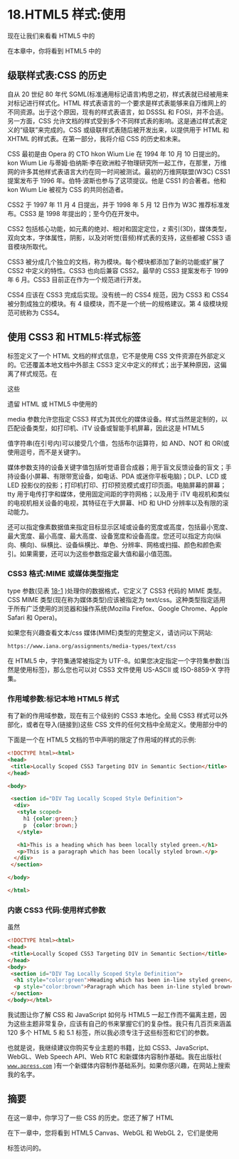 # 18.HTML5 样式:使用

现在让我们来看看 HTML5 中的

在本章中，你将看到 HTML5 中的

## 级联样式表:CSS 的历史

自从 20 世纪 80 年代 SGML(标准通用标记语言)构思之初，样式表就已经被用来对标记进行样式化。HTML 样式表语言的一个要求是样式表能够来自万维网上的不同资源。出于这个原因，现有的样式表语言，如 DSSSL 和 FOSI，并不合适。另一方面，CSS 允许文档的样式受到多个不同样式表的影响。这是通过样式表定义的“级联”来完成的。CSS 或级联样式表随后被开发出来，以提供用于 HTML 和 XHTML 的样式表。在第一部分，我将介绍 CSS 的历史和未来。

CSS 最初是由 Opera 的 CTO hkon Wium Lie 在 1994 年 10 月 10 日提出的。kon Wium Lie 与蒂姆·伯纳斯·李在欧洲粒子物理研究所一起工作，在那里，万维网的许多其他样式表语言大约在同一时间被测试。最初的万维网联盟(W3C) CSS1 提案发布于 1996 年。伯特·波斯也参与了这项提议。他是 CSS1 的合著者。他和 kon Wium Lie 被视为 CSS 的共同创造者。

CSS2 于 1997 年 11 月 4 日提出，并于 1998 年 5 月 12 日作为 W3C 推荐标准发布。CSS3 是 1998 年提出的；至今仍在开发中。

CSS2 包括核心功能，如元素的绝对、相对和固定定位，z 索引(3D)，媒体类型，双向文本，字体属性，阴影，以及对听觉(音频)样式表的支持，这些都被 CSS3 语音模块所取代。

CSS3 被分成几个独立的文档，称为模块。每个模块都添加了新的功能或扩展了 CSS2 中定义的特性。CSS3 也向后兼容 CSS2。最早的 CSS3 提案发布于 1999 年 6 月。CSS3 目前正在作为一个规范进行开发。

CSS4 应该在 CSS3 完成后实现。没有统一的 CSS4 规范，因为 CSS3 和 CSS4 被分割成独立的模块。有 4 级模块，而不是一个统一的规格建议。第 4 级模块规范可统称为 CSS4。

## 使用 CSS3 和 HTML5:样式标签

标签定义了一个 HTML 文档的样式信息，它不是使用 CSS 文件资源在外部定义的。它还覆盖本地文档中外部主 CSS3 定义中定义的样式；出于某种原因，这偏离了样式规范。在

这些

遗留 HTML 或 HTML5 中使用的

media 参数允许您指定 CSS3 样式为其优化的媒体设备。样式当然是定制的，以匹配设备类型，如打印机、iTV 设备或智能手机屏幕，因此这是 HTML5 

值字符串(在引号内)可以接受几个值，包括布尔运算符，如 AND、NOT 和 OR(或使用逗号，而不是关键字)。

媒体参数支持的设备关键字值包括听觉语音合成器；用于盲文反馈设备的盲文；手持设备(小屏幕、有限带宽设备，如电话、PDA 或迷你平板电脑)；DLP、LCD 或 LED 投影仪的投影；打印机打印、打印预览模式或打印页面。电脑屏幕的屏幕；tty 用于电传打字和媒体，使用固定间距的字符网格；以及用于 iTV 电视机和类似的电视机相关设备的电视，其特征在于大屏幕、HD 和 UHD 分辨率以及有限的滚动能力。

还可以指定像素数据值来指定目标显示区域或设备的宽度或高度，包括最小宽度、最大宽度、最小高度、最大高度、设备宽度和设备高度。您还可以指定方向(纵向、横向)、纵横比、设备纵横比、单色、分辨率、网格或扫描、颜色和颜色索引。如果需要，还可以为这些参数指定最大值和最小值范围。

### CSS3 格式:MIME 或媒体类型指定

type 参数(见表 [18-1](#Tab1) )处理你的数据格式，它定义了 CSS3 代码的 MIME 类型。CSS MIME 类型(现在称为媒体类型)应该被指定为 text/css。这种类型指定适用于所有广泛使用的浏览器和操作系统(Mozilla Firefox、Google Chrome、Apple Safari 和 Opera)。

如果您有兴趣查看文本/css 媒体(MIME)类型的完整定义，请访问以下网站:

```html
https://www.iana.org/assignments/media-types/text/css

```

在 HTML5 中，字符集通常被指定为 UTF-8。如果您决定指定一个字符集参数(当然是使用<link>标签)，那么您也可以对 CSS3 文件使用 US-ASCII 或 ISO-8859-X 字符集。

### 作用域参数:标记本地 HTML5 样式

有了新的作用域参数，现在有三个级别的 CSS3 本地化。全局 CSS3 样式可以外部化，或者在导入(链接到)这些 CSS 文件的任何文档中全局定义。使用部分中的

下面是一个在 HTML5 文档的节中声明的限定了作用域的样式的示例:

```html
<!DOCTYPE html><html>
<head>
 <title>Locally Scoped CSS3 Targeting DIV in Semantic Section</title>
</head>

<body>

 <section id="DIV Tag Locally Scoped Style Definition">
  <div>
   <style scoped>
     h1 {color:green;}
     p  {color:brown;}
   </style>

   <h1>This is a heading which has been locally styled green.</h1>
   <p>This is a paragraph which has been locally styled brown.</p>
  </div>
 </section>

</body>

</html>

```

### 内嵌 CSS3 代码:使用样式参数

虽然

```html
<!DOCTYPE html><html>
<head>
 <title>Locally Scoped CSS3 Targeting DIV in Semantic Section</title>
</head>
<body>
 <section id="DIV Tag Locally Scoped Style Definition">
  <h1 style="color:green">Heading which has been in-line styled green</h1>
  <p style="color:brown">Paragraph which has been in-line styled brown</p>
 </section>
</body></html>

```

我试图让你了解 CSS 和 JavaScript 如何与 HTML5 一起工作而不偏离主题，因为这些主题非常复杂，应该有自己的书来掌握它们的复杂性。我只有几百页来涵盖 120 多个 HTML 5 和 5.1 标签，所以我必须专注于这些标签和它们的参数。

也就是说，我继续建议你购买专业主题的书籍，比如 CSS3、JavaScript、WebGL、Web Speech API、Web RTC 和新媒体内容制作基础。我在出版社( [`www.apress.com`](http://www.apress.com) )有一个新媒体内容制作基础系列。如果你感兴趣，在网站上搜索我的名字。

## 摘要

在这一章中，你学习了一些 CSS 的历史。您还了解了 HTML 

在下一章中，您将看到 HTML5 Canvas、WebGL 和 WebGL 2，它们是使用

<canvas>标签访问的。</canvas>